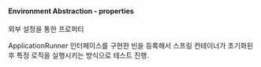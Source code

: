 
#### Environment Abstraction - properties

외부 설정을 통한 프로퍼티

ApplicationRunner 인터페이스를 구현한 빈을 등록해서 스프링 컨테이너가 초기화된 후 특정 로직을 실행시키는 방식으로 테스트 진행. 


